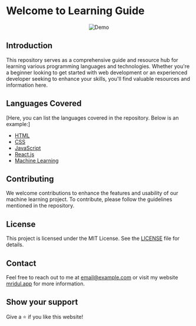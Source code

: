 # Welcome to Learning Guide

<div align="center">
  <img alt="Demo" src="https://onlinegrad.syracuse.edu/wp-content/uploads/sites/36/2021/01/kid-friendly-coding-languages-01.jpg?w=768" />
</div>

## Introduction

This repository serves as a comprehensive guide and resource hub for learning various programming languages and technologies. Whether you're a beginner looking to get started with web development or an experienced developer seeking to enhance your skills, you'll find valuable resources and information here.

## Languages Covered

[Here, you can list the languages covered in the repository. Below is an example:]

- [HTML](HTML.md)
- [CSS](CSS.md)
- [JavaScript](JavaScript.md)
- [React.js](React.md)
- [Machine Learning](Machine-Learning.md)

## Contributing

We welcome contributions to enhance the features and usability of our machine learning project. To contribute, please follow the guidelines mentioned in the repository.

## License

This project is licensed under the MIT License. See the [LICENSE](LICENSE) file for details.

## Contact

Feel free to reach out to me at [email@example.com](mailto:mridulmkumar07@gmail.com) or visit my website <a href="https://mridul0703.vercel.app/" target="_blank">mridul.app</a> for more information.

## Show your support

Give a ⭐ if you like this website!

